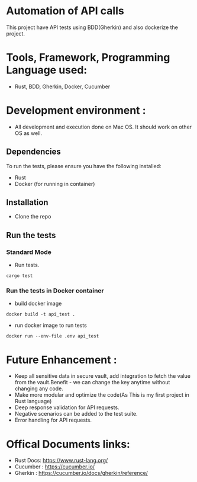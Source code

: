 # Automation of API calls

This project have API tests using BDD(Gherkin) and also dockerize the project.

# Tools, Framework, Programming Language used:

- Rust, BDD, Gherkin, Docker, Cucumber

# Development environment :

- All development and execution done on Mac OS. It should work on other OS as well.

## Dependencies

To run the tests, please ensure you have the following installed:

- Rust
- Docker (for running in container)

## Installation

- Clone the repo

## Run the tests

### Standard Mode
- Run tests.

```
cargo test
```

### Run the tests in Docker container

* build docker image 
```
docker build -t api_test .
```
* run docker image to run tests
```
docker run --env-file .env api_test
```

# Future Enhancement :
  * Keep all sensitive data in secure vault, add integration to fetch the value from the vault.Benefit - we can change the key anytime without changing any code.
  * Make more modular and optimize the code(As This is my first project in Rust language)
  * Deep response validation for API requests.
  * Negative scenarios can be added to the test suite.
  * Error handling for API requests.

# Offical Documents links:

- Rust Docs: https://www.rust-lang.org/
- Cucumber : https://cucumber.io/
- Gherkin : https://cucumber.io/docs/gherkin/reference/
